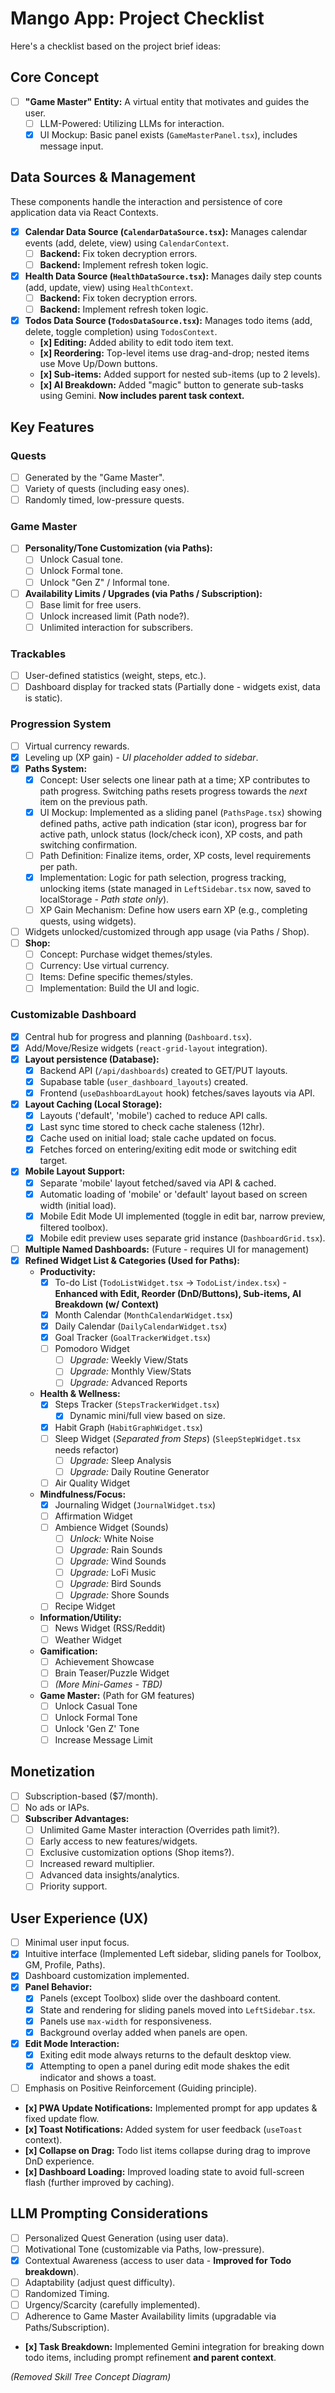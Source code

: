 # Mango App: Project Checklist

Here's a checklist based on the project brief ideas:

## Core Concept

- [ ] **"Game Master" Entity:** A virtual entity that motivates and guides the user.
  - [ ] LLM-Powered: Utilizing LLMs for interaction.
  - [x] UI Mockup: Basic panel exists (`GameMasterPanel.tsx`), includes message input.

## Data Sources & Management

These components handle the interaction and persistence of core application data via React Contexts.

- [x] **Calendar Data Source (`CalendarDataSource.tsx`):** Manages calendar events (add, delete, view) using `CalendarContext`.
  - [ ] **Backend:** Fix token decryption errors.
  - [ ] **Backend:** Implement refresh token logic.
- [x] **Health Data Source (`HealthDataSource.tsx`):** Manages daily step counts (add, update, view) using `HealthContext`.
  - [ ] **Backend:** Fix token decryption errors.
  - [ ] **Backend:** Implement refresh token logic.
- [x] **Todos Data Source (`TodosDataSource.tsx`):** Manages todo items (add, delete, toggle completion) using `TodosContext`.
  - **[x] Editing:** Added ability to edit todo item text.
  - **[x] Reordering:** Top-level items use drag-and-drop; nested items use Move Up/Down buttons.
  - **[x] Sub-items:** Added support for nested sub-items (up to 2 levels).
  - **[x] AI Breakdown:** Added "magic" button to generate sub-tasks using Gemini. **Now includes parent task context.**

## Key Features

### Quests

- [ ] Generated by the "Game Master".
- [ ] Variety of quests (including easy ones).
- [ ] Randomly timed, low-pressure quests.

### Game Master

- [ ] **Personality/Tone Customization (via Paths):**
  - [ ] Unlock Casual tone.
  - [ ] Unlock Formal tone.
  - [ ] Unlock "Gen Z" / Informal tone.
- [ ] **Availability Limits / Upgrades (via Paths / Subscription):**
  - [ ] Base limit for free users.
  - [ ] Unlock increased limit (Path node?).
  - [ ] Unlimited interaction for subscribers.

### Trackables

- [ ] User-defined statistics (weight, steps, etc.).
- [ ] Dashboard display for tracked stats (Partially done - widgets exist, data is static).

### Progression System

- [ ] Virtual currency rewards.
- [x] Leveling up (XP gain) - _UI placeholder added to sidebar_.
- [x] **Paths System:**
  - [x] Concept: User selects one linear path at a time; XP contributes to path progress. Switching paths resets progress towards the _next_ item on the previous path.
  - [x] UI Mockup: Implemented as a sliding panel (`PathsPage.tsx`) showing defined paths, active path indication (star icon), progress bar for active path, unlock status (lock/check icon), XP costs, and path switching confirmation.
  - [ ] Path Definition: Finalize items, order, XP costs, level requirements per path.
  - [x] Implementation: Logic for path selection, progress tracking, unlocking items (state managed in `LeftSidebar.tsx` now, saved to localStorage - _Path state only_).
  - [ ] XP Gain Mechanism: Define how users earn XP (e.g., completing quests, using widgets).
- [ ] Widgets unlocked/customized through app usage (via Paths / Shop).
- [ ] **Shop:**
  - [ ] Concept: Purchase widget themes/styles.
  - [ ] Currency: Use virtual currency.
  - [ ] Items: Define specific themes/styles.
  - [ ] Implementation: Build the UI and logic.

### Customizable Dashboard

- [x] Central hub for progress and planning (`Dashboard.tsx`).
- [x] Add/Move/Resize widgets (`react-grid-layout` integration).
- [x] **Layout persistence (Database):**
  - [x] Backend API (`/api/dashboards`) created to GET/PUT layouts.
  - [x] Supabase table (`user_dashboard_layouts`) created.
  - [x] Frontend (`useDashboardLayout` hook) fetches/saves layouts via API.
- [x] **Layout Caching (Local Storage):**
  - [x] Layouts ('default', 'mobile') cached to reduce API calls.
  - [x] Last sync time stored to check cache staleness (12hr).
  - [x] Cache used on initial load; stale cache updated on focus.
  - [x] Fetches forced on entering/exiting edit mode or switching edit target.
- [x] **Mobile Layout Support:**
  - [x] Separate 'mobile' layout fetched/saved via API & cached.
  - [x] Automatic loading of 'mobile' or 'default' layout based on screen width (initial load).
  - [x] Mobile Edit Mode UI implemented (toggle in edit bar, narrow preview, filtered toolbox).
  - [x] Mobile edit preview uses separate grid instance (`DashboardGrid.tsx`).
- [ ] **Multiple Named Dashboards:** (Future - requires UI for management)
- [x] **Refined Widget List & Categories (Used for Paths):**
  - **Productivity:**
    - [x] To-do List (`TodoListWidget.tsx` -> `TodoList/index.tsx`) - **Enhanced with Edit, Reorder (DnD/Buttons), Sub-items, AI Breakdown (w/ Context)**
    - [x] Month Calendar (`MonthCalendarWidget.tsx`)
    - [x] Daily Calendar (`DailyCalendarWidget.tsx`)
    - [x] Goal Tracker (`GoalTrackerWidget.tsx`)
    - [ ] Pomodoro Widget
      - [ ] _Upgrade:_ Weekly View/Stats
      - [ ] _Upgrade:_ Monthly View/Stats
      - [ ] _Upgrade:_ Advanced Reports
  - **Health & Wellness:**
    - [x] Steps Tracker (`StepsTrackerWidget.tsx`)
      - [x] Dynamic mini/full view based on size.
    - [x] Habit Graph (`HabitGraphWidget.tsx`)
    - [ ] Sleep Widget (_Separated from Steps_) (`SleepStepWidget.tsx` needs refactor)
      - [ ] _Upgrade:_ Sleep Analysis
      - [ ] _Upgrade:_ Daily Routine Generator
    - [ ] Air Quality Widget
  - **Mindfulness/Focus:**
    - [x] Journaling Widget (`JournalWidget.tsx`)
    - [ ] Affirmation Widget
    - [ ] Ambience Widget (Sounds)
      - [ ] _Unlock:_ White Noise
      - [ ] _Upgrade:_ Rain Sounds
      - [ ] _Upgrade:_ Wind Sounds
      - [ ] _Upgrade:_ LoFi Music
      - [ ] _Upgrade:_ Bird Sounds
      - [ ] _Upgrade:_ Shore Sounds
    - [ ] Recipe Widget
  - **Information/Utility:**
    - [ ] News Widget (RSS/Reddit)
    - [ ] Weather Widget
  - **Gamification:**
    - [ ] Achievement Showcase
    - [ ] Brain Teaser/Puzzle Widget
    - [ ] _(More Mini-Games - TBD)_
  - **Game Master:** (Path for GM features)
    - [ ] Unlock Casual Tone
    - [ ] Unlock Formal Tone
    - [ ] Unlock 'Gen Z' Tone
    - [ ] Increase Message Limit

## Monetization

- [ ] Subscription-based ($7/month).
- [ ] No ads or IAPs.
- [ ] **Subscriber Advantages:**
  - [ ] Unlimited Game Master interaction (Overrides path limit?).
  - [ ] Early access to new features/widgets.
  - [ ] Exclusive customization options (Shop items?).
  - [ ] Increased reward multiplier.
  - [ ] Advanced data insights/analytics.
  - [ ] Priority support.

## User Experience (UX)

- [ ] Minimal user input focus.
- [x] Intuitive interface (Implemented Left sidebar, sliding panels for Toolbox, GM, Profile, Paths).
- [x] Dashboard customization implemented.
- [x] **Panel Behavior:**
  - [x] Panels (except Toolbox) slide over the dashboard content.
  - [x] State and rendering for sliding panels moved into `LeftSidebar.tsx`.
  - [x] Panels use `max-width` for responsiveness.
  - [x] Background overlay added when panels are open.
- [x] **Edit Mode Interaction:**
  - [x] Exiting edit mode always returns to the default desktop view.
  - [x] Attempting to open a panel during edit mode shakes the edit indicator and shows a toast.
- [ ] Emphasis on Positive Reinforcement (Guiding principle).
- **[x] PWA Update Notifications:** Implemented prompt for app updates & fixed update flow.
- **[x] Toast Notifications:** Added system for user feedback (`useToast` context).
- **[x] Collapse on Drag:** Todo list items collapse during drag to improve DnD experience.
- **[x] Dashboard Loading:** Improved loading state to avoid full-screen flash (further improved by caching).

## LLM Prompting Considerations

- [ ] Personalized Quest Generation (using user data).
- [ ] Motivational Tone (customizable via Paths, low-pressure).
- [x] Contextual Awareness (access to user data - **Improved for Todo breakdown**).
- [ ] Adaptability (adjust quest difficulty).
- [ ] Randomized Timing.
- [ ] Urgency/Scarcity (carefully implemented).
- [ ] Adherence to Game Master Availability limits (upgradable via Paths/Subscription).
- **[x] Task Breakdown:** Implemented Gemini integration for breaking down todo items, including prompt refinement **and parent context**.

_(Removed Skill Tree Concept Diagram)_
